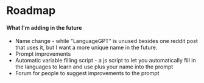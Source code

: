 # Roadmap
#### What I'm adding in the future

- Name change - while "LanguageGPT" is unused besides one reddit post that uses it, but I want a more unique name in the future.
- Prompt improvements
- Automatic variable filling script - a js script to let you automatically fill in the languages to learn and use plus your name into the prompt
- Forum for people to suggest improvements to the prompt
